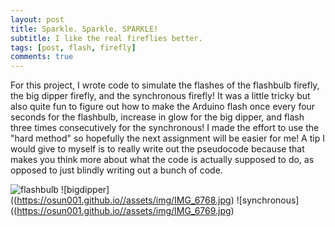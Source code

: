 ```yaml
---
layout: post
title: Sparkle. Sparkle. SPARKLE!
subtitle: I like the real fireflies better.
tags: [post, flash, firefly]
comments: true
---
```


For this project, I wrote code to simulate the flashes of the flashbulb firefly, the big dipper firefly, and the synchronous firefly! It was a little tricky but also quite fun to figure out how to make the Arduino flash once every four seconds for the flashbulb, increase in glow for the big dipper, and flash three times consecutively for the synchronous! I made the effort to use the "hard method" so hopefully the next assignment will be easier for me! A tip I would give to myself is to really write out the pseudocode because that makes you think more about what the code is actually supposed to do, as opposed to just blindly writing out a bunch of code.

![flashbulb](https://osun001.github.io//assets/img/IMG_6765.jpg)
![bigdipper]((https://osun001.github.io//assets/img/IMG_6768.jpg)
![synchronous]((https://osun001.github.io//assets/img/IMG_6769.jpg)
